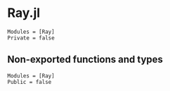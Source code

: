 # Ray.jl

```@autodocs
Modules = [Ray]
Private = false
```

## Non-exported functions and types

```@autodocs
Modules = [Ray]
Public = false
```
